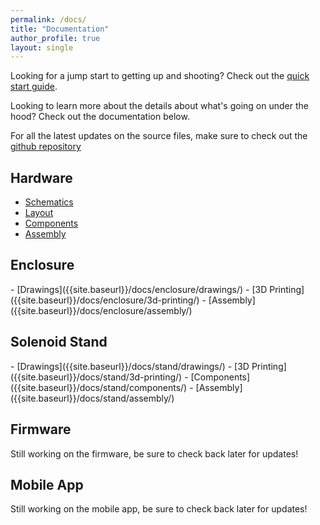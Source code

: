 ```yaml
---
permalink: /docs/
title: "Documentation"
author_profile: true
layout: single
---
```

Looking for a jump start to getting up and shooting? Check out the [quick start guide]({{site.baseurl}}/docs/quick-start/).

Looking to learn more about the details about what's going on under the hood? Check out the documentation below.

For all the latest updates on the source files, make sure to check out the [github repository](https://github.com/ChandlerMcCowan/ESP32MiniDrop)

<h2>Hardware</h2>

- [Schematics]({{site.baseurl}}/docs/board/schematics/)
- [Layout]({{site.baseurl}}/docs/board/layout/)
- [Components]({{site.baseurl}}/docs/board/components/)
- [Assembly]({{site.baseurl}}/docs/board/assembly/)
<h2>Enclosure</h2>
- [Drawings]({{site.baseurl}}/docs/enclosure/drawings/)
- [3D Printing]({{site.baseurl}}/docs/enclosure/3d-printing/)
- [Assembly]({{site.baseurl}}/docs/enclosure/assembly/)
<h2>Solenoid Stand</h2>
- [Drawings]({{site.baseurl}}/docs/stand/drawings/)
- [3D Printing]({{site.baseurl}}/docs/stand/3d-printing/)
- [Components]({{site.baseurl}}/docs/stand/components/)
- [Assembly]({{site.baseurl}}/docs/stand/assembly/)
<h2>Firmware</h2>
Still working on the firmware, be sure to check back later for updates!
<h2>Mobile App</h2>
Still working on the mobile app, be sure to check back later for updates!
